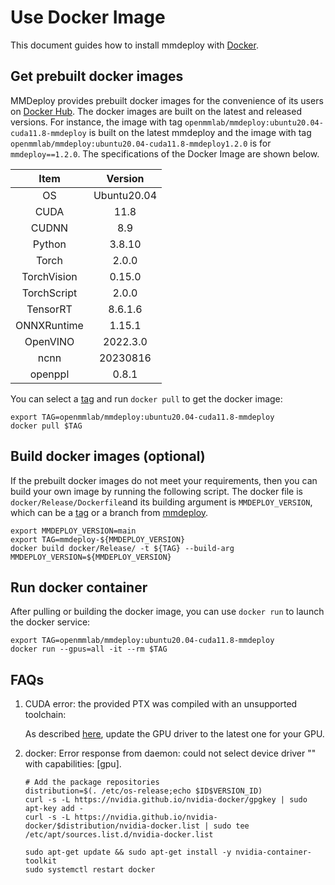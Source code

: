 # Use Docker Image

This document guides how to install mmdeploy with [Docker](https://docs.docker.com/get-docker/).

## Get prebuilt docker images

MMDeploy provides prebuilt docker images for the convenience of its users on [Docker Hub](https://hub.docker.com/r/openmmlab/mmdeploy). The docker images are built on
the latest and released versions. For instance, the image with tag `openmmlab/mmdeploy:ubuntu20.04-cuda11.8-mmdeploy` is built on the latest mmdeploy and the image with tag `openmmlab/mmdeploy:ubuntu20.04-cuda11.8-mmdeploy1.2.0` is for `mmdeploy==1.2.0`.
The specifications of the Docker Image are shown below.

|    Item     |   Version   |
| :---------: | :---------: |
|     OS      | Ubuntu20.04 |
|    CUDA     |    11.8     |
|    CUDNN    |     8.9     |
|   Python    |   3.8.10    |
|    Torch    |    2.0.0    |
| TorchVision |   0.15.0    |
| TorchScript |    2.0.0    |
|  TensorRT   |   8.6.1.6   |
| ONNXRuntime |   1.15.1    |
|  OpenVINO   |  2022.3.0   |
|    ncnn     |  20230816   |
|   openppl   |    0.8.1    |

You can select a [tag](https://hub.docker.com/r/openmmlab/mmdeploy/tags) and run `docker pull` to get the docker image:

```shell
export TAG=openmmlab/mmdeploy:ubuntu20.04-cuda11.8-mmdeploy
docker pull $TAG
```

## Build docker images (optional)

If the prebuilt docker images do not meet your requirements,
then you can build your own image by running the following script.
The docker file is `docker/Release/Dockerfile`and its building argument is `MMDEPLOY_VERSION`,
which can be a [tag](https://github.com/open-mmlab/mmdeploy/tags) or a branch from [mmdeploy](https://github.com/open-mmlab/mmdeploy).

```shell
export MMDEPLOY_VERSION=main
export TAG=mmdeploy-${MMDEPLOY_VERSION}
docker build docker/Release/ -t ${TAG} --build-arg MMDEPLOY_VERSION=${MMDEPLOY_VERSION}
```

## Run docker container

After pulling or building the docker image, you can use `docker run` to launch the docker service:

```shell
export TAG=openmmlab/mmdeploy:ubuntu20.04-cuda11.8-mmdeploy
docker run --gpus=all -it --rm $TAG
```

## FAQs

1. CUDA error: the provided PTX was compiled with an unsupported toolchain:

   As described [here](https://forums.developer.nvidia.com/t/cuda-error-the-provided-ptx-was-compiled-with-an-unsupported-toolchain/185754), update the GPU driver to the latest one for your GPU.

2. docker: Error response from daemon: could not select device driver "" with capabilities: [gpu].

   ```shell
   # Add the package repositories
   distribution=$(. /etc/os-release;echo $ID$VERSION_ID)
   curl -s -L https://nvidia.github.io/nvidia-docker/gpgkey | sudo apt-key add -
   curl -s -L https://nvidia.github.io/nvidia-docker/$distribution/nvidia-docker.list | sudo tee /etc/apt/sources.list.d/nvidia-docker.list

   sudo apt-get update && sudo apt-get install -y nvidia-container-toolkit
   sudo systemctl restart docker
   ```
